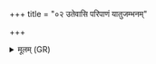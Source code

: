 +++
title = "०२ उतेवासि परिपाणं यातुजम्भनम्"

+++
<details><summary>मूलम् (GR)</summary>

उतेवासि परिपाणं  
यातुजम्भनम् आञ्जन ।  
उतामृतत्वस्येशिष  
उतासि पितुभोजनम् ॥
</details>